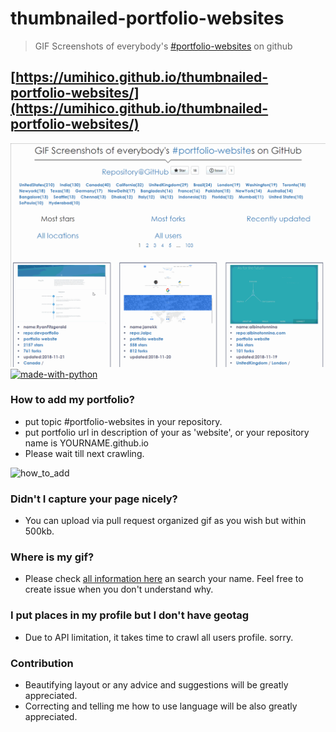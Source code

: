 # thumbnailed-portfolio-websites
> GIF Screenshots of everybody's [#portfolio-websites](https://github.com/topics/portfolio-website) on github
## [https://umihico.github.io/thumbnailed-portfolio-websites/](https://umihico.github.io/thumbnailed-portfolio-websites/)
![toppage.gif](/toppage.gif)
[![made-with-python](https://img.shields.io/badge/Made%20with-Python-1f425f.svg)](https://www.python.org/)

### How to add my portfolio?
+ put topic #portfolio-websites in your repository.
+ put portfolio url in description of your as 'website', or your repository name is YOURNAME.github.io
+ Please wait till next crawling.  

![how_to_add](/how_to_add2.jpg)
### Didn't I capture your page nicely?
+ You can upload via pull request organized gif as you wish but within 500kb.

### Where is my gif?
+ Please check [all information here](https://umihico.github.io/thumbnailed-portfolio-websites/database.html) an search your name. Feel free to create issue when you don't understand why.

### I put places in my profile but I don't have geotag
+ Due to API limitation, it takes time to crawl all users profile. sorry.

### Contribution
+ Beautifying layout or any advice and suggestions will be greatly appreciated.
+ Correcting and telling me how to use language will be also greatly appreciated.
